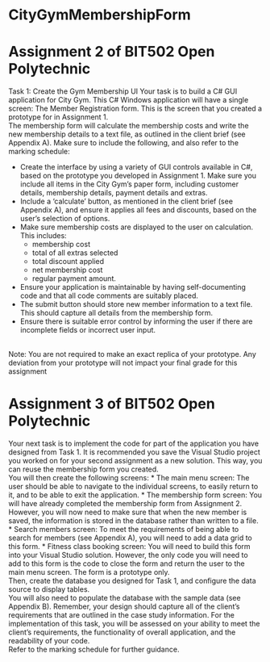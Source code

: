 # CityGymMembershipForm
# Assignment 2 of BIT502 Open Polytechnic

Task 1: Create the Gym Membership UI
Your task is to build a C# GUI application for City Gym. This C# Windows application
will have a single screen: The Member Registration form. This is the screen that you
created a prototype for in Assignment 1.
<br>
The membership form will calculate the membership costs and write the new
membership details to a text file, as outlined in the client brief (see Appendix A).
Make sure to include the following, and also refer to the marking schedule:
  * Create the interface by using a variety of GUI controls available in C#, based
  on the prototype you developed in Assignment 1. Make sure you include all
  items in the City Gym’s paper form, including customer details, membership
  details, payment details and extras.
  * Include a ‘calculate’ button, as mentioned in the client brief (see Appendix A),
  and ensure it applies all fees and discounts, based on the user’s selection of
  options.
  * Make sure membership costs are displayed to the user on calculation. This
  includes:
    * membership cost
    * total of all extras selected
    * total discount applied
    * net membership cost
    * regular payment amount.
  * Ensure your application is maintainable by having self-documenting code and
  that all code comments are suitably placed.
  * The submit button should store new member information to a text file. This
  should capture all details from the membership form.
  * Ensure there is suitable error control by informing the user if there are
incomplete fields or incorrect user input.
<br>
Note: You are not required to make an exact replica of your prototype. Any deviation
from your prototype will not impact your final grade for this assignment

# Assignment 3 of BIT502 Open Polytechnic
Your next task is to implement the code for part of the application you have
designed from Task 1. It is recommended you save the Visual Studio project you
worked on for your second assignment as a new solution. This way, you can reuse
the membership form you created.
<br>
You will then create the following screens:
    * The main menu screen: The user should be able to navigate to the individual
screens, to easily return to it, and to be able to exit the application.
    * The membership form screen: You will have already completed the
membership form from Assignment 2. However, you will now need to make
sure that when the new member is saved, the information is stored in the
database rather than written to a file.
    * Search members screen: To meet the requirements of being able to search
for members (see Appendix A), you will need to add a data grid to this form.
    * Fitness class booking screen: You will need to build this form into your
Visual Studio solution. However, the only code you will need to add to this
form is the code to close the form and return the user to the main menu
screen. The form is a prototype only.
<br>
Then, create the database you designed for Task 1, and configure the data source to
display tables.
<br>
You will also need to populate the database with the sample data (see Appendix B).
Remember, your design should capture all of the client’s requirements that are
outlined in the case study information. For the implementation of this task, you will be
assessed on your ability to meet the client’s requirements, the functionality of overall
application, and the readability of your code.
<br>
Refer to the marking schedule for further guidance.